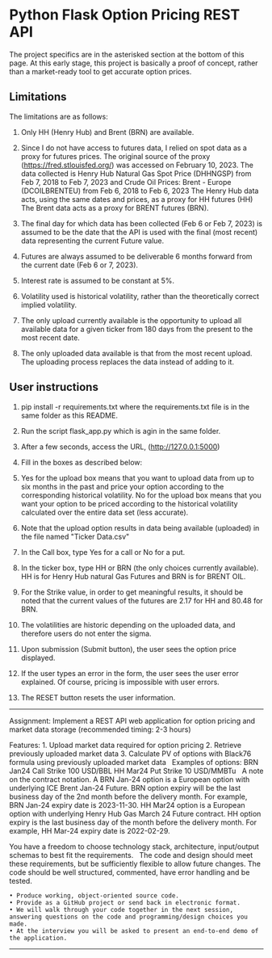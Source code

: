 # Python Flask Option Pricing REST API

The project specifics are in the asterisked section at the bottom of this page.
At this early stage, this project is basically a proof of concept, rather than
a market-ready tool to get accurate option prices.
## Limitations 
The limitations are as follows:
1) Only HH (Henry Hub) and Brent (BRN) are available.

2) Since I do not have access to futures data, I relied on spot data as a proxy
for futures prices. The original source of the proxy (https://fred.stlouisfed.org/) was
accessed on February 10, 2023.  The data collected is Henry Hub Natural Gas Spot Price (DHHNGSP)
from Feb 7, 2018 to Feb 7, 2023 and Crude Oil Prices: Brent - Europe (DCOILBRENTEU) from
Feb 6, 2018 to Feb 6, 2023
The Henry Hub data acts, using the same dates and prices, as a proxy for HH futures (HH) 
The Brent data acts as a proxy for BRENT futures (BRN).

3) The final day for which data has been collected (Feb 6 or Feb 7, 2023) is assumed to be the
date that the API is used with the final (most recent) data representing the current Future value.

4) Futures are always assumed to be deliverable 6 months forward from the current date (Feb 6 or 7, 2023).

5) Interest rate is assumed to be constant at 5%.

6) Volatility used is historical volatility, rather than the theoretically correct implied volatility.

7) The only upload currently available is the opportunity to upload all available data for a given ticker
from 180 days from the present to the most recent date.

8) The only uploaded data available is that from the most recent upload.  The uploading process replaces
the data instead of adding to it.

## User instructions
1) pip install -r requirements.txt where the requirements.txt file is in the same folder as this README.

2) Run the script flask_app.py which is agin in the same folder.

3) After a few seconds, access the URL, (http://127.0.0.1:5000)

4) Fill in the boxes as described below:

5) Yes for the upload box means that you want to upload data from up to six months in the past and price
your option according to the corresponding historical volatility.  No for the upload box means that
you want your option to be priced according to the historical volatility calculated over the entire
data set (less accurate).

6) Note that the upload option results in data being available (uploaded) in the file named "Ticker Data.csv" 

7) In the Call box, type Yes for a call or No for a put.

8) In the ticker box, type HH or BRN (the only choices currently available).  HH is for Henry Hub natural Gas
Futures and BRN is for BRENT OIL.

9) For the Strike value, in order to get meaningful results, it should be noted that the current values of
the futures are 2.17 for HH and 80.48 for BRN.

10) The volatilities are historic depending on the uploaded data, and therefore users do not enter the sigma.

11) Upon submission (Submit button), the user sees the option price displayed.

12) If the user types an error in the form, the user sees the user error explained.  Of course, pricing
is impossible with user errors.

13) The RESET button resets the user information.

*******************************************************************************************
Assignment: Implement a REST API web application for option pricing and market data storage
(recommended timing: 2-3 hours)

Features:
    1. Upload market data required for option pricing
    2. Retrieve previously uploaded market data
    3. Calculate PV of options with Black76 formula using previously uploaded market data
 
Examples of options:
BRN Jan24 Call Strike 100 USD/BBL
HH Mar24 Put Strike 10 USD/MMBTu
 
A note on the contract notation. A BRN Jan-24 option is a European option with underlying ICE Brent Jan-24 Future. BRN option expiry will be the last business day of the 2nd month before the delivery month. For example, BRN Jan-24 expiry date is 2023-11-30.
HH Mar24 option is a European option with underlying Henry Hub Gas March 24 Future contract. HH option expiry is the last business day of the month before the delivery month. For example, HH Mar-24 expiry date is 2022-02-29.

You have a freedom to choose technology stack, architecture, input/output schemas to best fit the requirements.
 
The code and design should meet these requirements, but be sufficiently flexible to allow future changes. The code should be well structured, commented, have error handling and be tested.

    • Produce working, object-oriented source code.
    • Provide as a GitHub project or send back in electronic format.
    • We will walk through your code together in the next session, answering questions on the code and programming/design choices you made.
    • At the interview you will be asked to present an end-to-end demo of the application.
********************************************************************************************************************************************************************************************************************************************************************